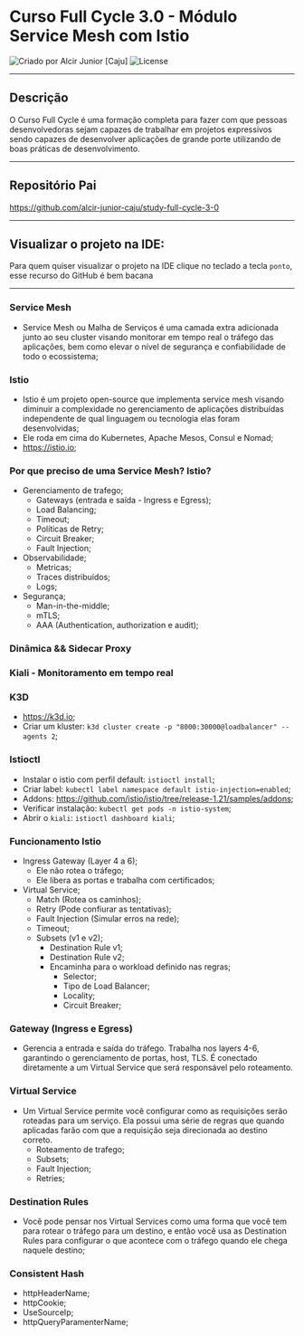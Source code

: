 # Curso Full Cycle 3.0 - Módulo Service Mesh com Istio

<div>
    <img alt="Criado por Alcir Junior [Caju]" src="https://img.shields.io/badge/criado%20por-Alcir Junior [Caju]-%23f08700">
    <img alt="License" src="https://img.shields.io/badge/license-MIT-%23f08700">
</div>

---

## Descrição

O Curso Full Cycle é uma formação completa para fazer com que pessoas desenvolvedoras sejam capazes de trabalhar em projetos expressivos sendo capazes de desenvolver aplicações de grande porte utilizando de boas práticas de desenvolvimento.

---

## Repositório Pai
https://github.com/alcir-junior-caju/study-full-cycle-3-0

---

## Visualizar o projeto na IDE:

Para quem quiser visualizar o projeto na IDE clique no teclado a tecla `ponto`, esse recurso do GitHub é bem bacana

---

### Service Mesh
- Service Mesh ou Malha de Serviços é uma camada extra adicionada junto ao seu cluster visando monitorar em tempo real o tráfego das aplicações, bem como elevar o nível de segurança e confiabilidade de todo o ecossistema;

### Istio
- Istio é um projeto open-source que implementa service mesh visando diminuir a complexidade no gerenciamento de aplicações distribuídas independente de qual linguagem ou tecnologia elas foram desenvolvidas;
- Ele roda em cima do Kubernetes, Apache Mesos, Consul e Nomad;
- https://istio.io;

### Por que preciso de uma Service Mesh? Istio?
- Gerenciamento de trafego;
    - Gateways (entrada e saída - Ingress e Egress);
    - Load Balancing;
    - Timeout;
    - Políticas de Retry;
    - Circuit Breaker;
    - Fault Injection;
- Observabilidade;
    - Metricas;
    - Traces distribuídos;
    - Logs;
- Segurança;
    - Man-in-the-middle;
    - mTLS;
    - AAA (Authentication, authorization e audit);

### Dinâmica && Sidecar Proxy
### Kiali - Monitoramento em tempo real

### K3D
- https://k3d.io;
- Criar um kluster: `k3d cluster create -p "8000:30000@loadbalancer" --agents 2`;

### Istioctl
- Instalar o istio com perfil default: `istioctl install`;
- Criar label: `kubectl label namespace default istio-injection=enabled`;
- Addons: https://github.com/istio/istio/tree/release-1.21/samples/addons;
- Verificar instalação: `kubectl get pods -n istio-system`;
- Abrir o `kiali`: `istioctl dashboard kiali`;

### Funcionamento Istio
- Ingress Gateway (Layer 4 a 6);
    - Ele não rotea o tráfego;
    - Ele libera as portas e trabalha com certificados;
- Virtual Service;
    - Match (Rotea os caminhos);
    - Retry (Pode confiurar as tentativas);
    - Fault Injection (Simular erros na rede);
    - Timeout;
    - Subsets (v1 e v2);
        - Destination Rule  v1;
        - Destination Rule  v2;
        - Encaminha para o workload definido nas regras;
            - Selector;
            - Tipo de Load Balancer;
            - Locality;
            - Circuit Breaker;

### Gateway (Ingress e Egress)
- Gerencia a entrada e saída do tráfego. Trabalha nos layers 4-6, garantindo o gerenciamento de portas, host, TLS. É conectado diretamente a um Virtual Service que será responsável pelo roteamento.

### Virtual Service
- Um Virtual Service permite você configurar como as requisições serão roteadas para um serviço. Ela possui uma série de regras que quando aplicadas farão com que a requisição seja direcionada ao destino correto.
    - Roteamento de trafego;
    - Subsets;
    - Fault Injection;
    - Retries;

### Destination Rules
- Você pode pensar nos Virtual Services como uma forma que você tem para rotear o tráfego para um destino, e então você usa as Destination Rules para configurar o que acontece com o tráfego quando ele chega naquele destino;

### Consistent Hash
- httpHeaderName;
- httpCookie;
- UseSourceIp;
- httpQueryParamenterName;
